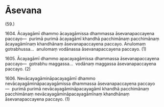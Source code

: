 

# Āsevana






(59.)

1604\. Ācayagāmī dhammo ācayagāmissa dhammassa āsevanapaccayena paccayo—  purimā purimā ācayagāmī khandhā pacchimānaṃ pacchimānaṃ ācayagāmīnaṃ khandhānaṃ āsevanapaccayena paccayo. Anulomaṃ gotrabhussa…  anulomaṃ vodānassa āsevanapaccayena paccayo. (1)

1605\. Ācayagāmī dhammo apacayagāmissa dhammassa āsevanapaccayena paccayo—  gotrabhu maggassa…  vodānaṃ maggassa āsevanapaccayena paccayo. (2)

1606\. Nevācayagāmināpacayagāmī dhammo nevācayagāmināpacayagāmissa dhammassa āsevanapaccayena paccayo—  purimā purimā nevācayagāmināpacayagāmī khandhā pacchimānaṃ pacchimānaṃ nevācayagāmināpacayagāmīnaṃ khandhānaṃ āsevanapaccayena paccayo. (1)



